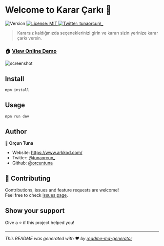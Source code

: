 <h1>Welcome to Karar Çarkı 👋</h1>
<p>
  <img alt="Version" src="https://img.shields.io/badge/version-1.0.0-blue.svg?cacheSeconds=2592000" />
  <a href="#" target="_blank">
    <img alt="License: MIT" src="https://img.shields.io/badge/License-MIT-yellow.svg" />
  </a>
  <a href="https://twitter.com/tunaorcun\_" target="_blank">
    <img alt="Twitter: tunaorcun\_" src="https://img.shields.io/twitter/follow/tunaorcun\_.svg?style=social" />
  </a>
</p>

> Kararsız kaldığınızda seçeneklerinizi girin ve kararı sizin yerinize karar çarkı versin.

### 🏠 [View Online Demo](https://karar-carki.now.sh/)

![screenshot](https://raw.githubusercontent.com/orcuntuna/karar-carki/master/screenshot.png)

## Install

```sh
npm install
```

## Usage

```sh
npm run dev
```

## Author

👤 **Orçun Tuna**

* Website: https://www.arkkod.com/
* Twitter: [@tunaorcun\_](https://twitter.com/tunaorcun\_)
* Github: [@orcuntuna](https://github.com/orcuntuna)

## 🤝 Contributing

Contributions, issues and feature requests are welcome!<br />Feel free to check [issues page](https://github.com/orcuntuna/karar-carki/issues). 

## Show your support

Give a ⭐️ if this project helped you!

***
_This README was generated with ❤️ by [readme-md-generator](https://github.com/kefranabg/readme-md-generator)_
